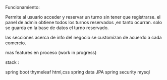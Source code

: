 Funcionamiento:

Permite al usuario acceder y reservar un turno sin tener que registrarse. el panel de admin obtiene todos los turnos reservados ,en tanto ocurran. solo se guarda en la base de datos el turno reservado.

las secciones acerca de info del negocio se customizan de acuerdo a cada comercio.

mas features en proceso (work in progress)

stack :

spring boot thymeleaf html,css spring data JPA spring security mysql
